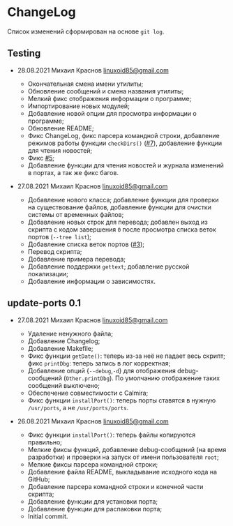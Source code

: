 # ChangeLog

Список изменений сформирован на основе `git log`.

## Testing

* 28.08.2021 Михаил Краснов <linuxoid85@gmail.com>
    * Окончательная смена имени утилиты;
    * Обновление сообщений и смена названия утилиты;
    * Мелкий фикс отображения информации о программе;
    * Импортирование новых модулей;
    * Добавление новой опции для просмотра информации о программе;
    * Обновление README;
    * Фикс ChangeLog, фикс парсера командной строки, добавление режимов работы функции `checkDirs()` ([#7](https://github.com/CalmiraLinux/update-ports/issues/7)), добавление функции для чтения новостей;
    * Фикс [#5](https://github.com/CalmiraLinux/update-ports/issues/5);
    * Добавление функции для чтения новостей и журнала изменений в портах, а так же фикс багов.
    
* 27.08.2021 Михаил Краснов <linuxoid85@gmail.com>
    * Добавление нового класса; добавление функции для проверки на существование файлов, добавление функции для очистки системы от временных файлов;
    * Добавление новых строк для перевода; добавлен выход из скрипта с кодом завершения `0` после просмотра списка веток портов (`--tree list`);
    * Добавление списка веток портов ([#3](https://github.com/CalmiraLinux/update-ports/issues/3));
    * Перевод скрипта;
    * Добавление примера перевода;
    * Добавление поддержки `gettext`; добавление русской локализации;
	* Добавление информации о зависимостях.

## update-ports 0.1

* 27.08.2021 Михаил Краснов <linuxoid85@gmail.com>
    * Удаление ненужного файла;
	* Добавление Changelog;
	* Добавление Makefile;
	* Фикс функции `getDate()`: теперь из-за неё не падает весь скрипт; фикс `printDbg`: теперь запись в лог корректная;
	* Добавление опций {`--debug`,`-d`} для отображения debug-сообщений (`Other.printDbg`). По умолчанию отображение таких сообщений выключено;
	* Обеспечение совместимости с Calmira;
	* Фикс функции `installPort()`: теперь порты ставятся в нужную `/usr/ports`, а не `/usr/ports/ports`.

* 26.08.2021 Михаил Краснов <linuxoid85@gmail.com>
	* Фикс функции `installPort()`: теперь файлы копируются правильно;
	* Мелкие фиксы функций, добавление debug-сообщений (на время разработки) и проверки на запуск от имени пользователя `root`;
	* Мелкие фиксы парсера командной строки;
	* Добавление файла README, выкладывание исходного кода на GitHub;
	* Добавление парсера командной строки и конечной части скрипта;
	* Добавление функции для установки порта;
	* Добавление функции для распаковки порта;
	* Initial commit.
